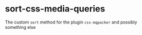 # sort-css-media-queries
The custom `sort` method for the plugin `css-mqpacker` and possibly something else

